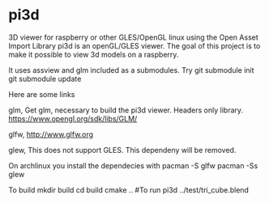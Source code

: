# pi3d
3D viewer for raspberry or other GLES/OpenGL linux using the Open Asset Import Library
pi3d is an openGL/GLES viewer. The goal of this project is to make it possible to view 3d models on a raspberry.

It uses assview and glm included as a submodules. Try
   git submodule init
   git submodule update 
    
Here are some links

glm,
Get glm, necessary to build the pi3d viewer. Headers only library.
https://www.opengl.org/sdk/libs/GLM/ 

glfw,
http://www.glfw.org

glew,
This does not support GLES. This dependeny will be removed.

On archlinux you install the dependecies with
   pacman -S glfw
   pacman -Ss glew

To build
   mkdir build
	cd build
	cmake ..
	#To run
	pi3d ../test/tri_cube.blend
